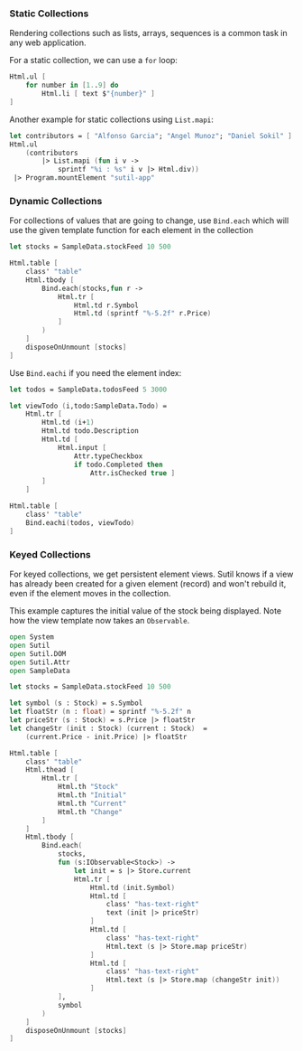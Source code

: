
[Syntax]: http://
[examples]: https://sutil.dev/#examples-each-blocks?EachBlocks.fs
[Stores]: https://
[each keyed]: https://sutil.dev/#examples-keyed-each-blocks?KeyedEachBlocks.fs
### Static Collections

Rendering collections such as lists, arrays, sequences is a common task in any web application.

For a static collection, we can use a `for` loop:

```fsharp
Html.ul [
    for number in [1..9] do
        Html.li [ text $"{number}" ]
]
```

Another example for static collections using `List.mapi`:

```fsharp
let contributors = [ "Alfonso Garcia"; "Angel Munoz"; "Daniel Sokil" ]
Html.ul
    (contributors
        |> List.mapi (fun i v ->
            sprintf "%i : %s" i v |> Html.div))
 |> Program.mountElement "sutil-app"
 ```

### Dynamic Collections

For collections of values that are going to change, use `Bind.each` which will use the given template function for each element in the collection

```fsharp
let stocks = SampleData.stockFeed 10 500

Html.table [
    class' "table"
    Html.tbody [
        Bind.each(stocks,fun r ->
            Html.tr [
                Html.td r.Symbol
                Html.td (sprintf "%-5.2f" r.Price)
            ]
        )
    ]
    disposeOnUnmount [stocks]
]
```

Use `Bind.eachi` if you need the element index:

```fsharp
let todos = SampleData.todosFeed 5 3000

let viewTodo (i,todo:SampleData.Todo) =
    Html.tr [
        Html.td (i+1)
        Html.td todo.Description
        Html.td [
            Html.input [
                Attr.typeCheckbox
                if todo.Completed then
                    Attr.isChecked true ]
        ]
    ]

Html.table [
    class' "table"
    Bind.eachi(todos, viewTodo)
]
```
### Keyed Collections

For keyed collections, we get persistent element views. Sutil knows if a view has already been created for a given element (record) and won't rebuild it, even if the element moves in the collection.

This example captures the initial value of the stock being displayed. Note how the view template now takes an `Observable`.

```fsharp
open System
open Sutil
open Sutil.DOM
open Sutil.Attr
open SampleData

let stocks = SampleData.stockFeed 10 500

let symbol (s : Stock) = s.Symbol
let floatStr (n : float) = sprintf "%-5.2f" n
let priceStr (s : Stock) = s.Price |> floatStr
let changeStr (init : Stock) (current : Stock)  =
    (current.Price - init.Price) |> floatStr

Html.table [
    class' "table"
    Html.thead [
        Html.tr [
            Html.th "Stock"
            Html.th "Initial"
            Html.th "Current"
            Html.th "Change"
        ]
    ]
    Html.tbody [
        Bind.each(
            stocks,
            fun (s:IObservable<Stock>) ->
                let init = s |> Store.current
                Html.tr [
                    Html.td (init.Symbol)
                    Html.td [
                        class' "has-text-right"
                        text (init |> priceStr)
                    ]
                    Html.td [
                        class' "has-text-right"
                        Html.text (s |> Store.map priceStr)
                    ]
                    Html.td [
                        class' "has-text-right"
                        Html.text (s |> Store.map (changeStr init))
                    ]
            ],
            symbol
        )
    ]
    disposeOnUnmount [stocks]
]
```

